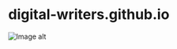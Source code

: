 # digital-writers.github.io
![Image alt](https://github.com/digital-writers/digital-writers.github.io/raw/main/digital-writers.github.io/cannotDeploy.png)

